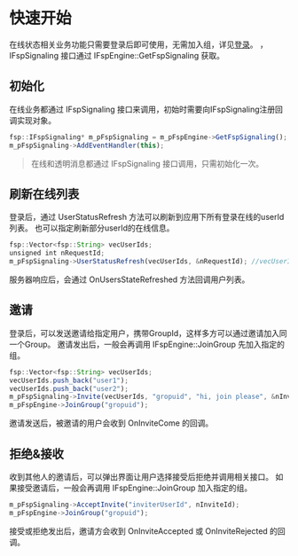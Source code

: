 # 快速开始

在线状态相关业务功能只需要登录后即可使用，无需加入组，详见[登录](../platform/prepare_windows.md)。
，IFspSignaling 接口通过 IFspEngine::GetFspSignaling 获取。

## 初始化

在线业务都通过 IFspSignaling 接口来调用，初始时需要向IFspSignaling注册回调实现对象。

```js
fsp::IFspSignaling* m_pFspSignaling = m_pFspEngine->GetFspSignaling();
m_pFspSignaling->AddEventHandler(this);
```

> 在线和透明消息都通过 IFspSignaling 接口调用，只需初始化一次。

## 刷新在线列表
登录后，通过 UserStatusRefresh 方法可以刷新到应用下所有登录在线的userId列表。
也可以指定刷新部分userId的在线信息。

```js
fsp::Vector<fsp::String> vecUserIds;
unsigned int nRequestId;
m_pFspSignaling->UserStatusRefresh(vecUserIds, &nRequestId); //vecUserIds为空表示刷新所有在线用户
```

服务器响应后，会通过 OnUsersStateRefreshed 方法回调用户列表。

## 邀请

登录后，可以发送邀请给指定用户，携带GroupId，这样多方可以通过邀请加入同一个Group。
邀请发出后，一般会再调用 IFspEngine::JoinGroup 先加入指定的组。
```js
fsp::Vector<fsp::String> vecUserIds;
vecUserIds.push_back("user1");
vecUserIds.push_back("user2");
m_pFspSignaling->Invite(vecUserIds, "gropuid", "hi, join please", &nInviteId);
m_pFspEngine->JoinGroup("gropuid");
```

邀请发送后，被邀请的用户会收到 OnInviteCome 的回调。

## 拒绝&接收

收到其他人的邀请后，可以弹出界面让用户选择接受后拒绝并调用相关接口。
如果接受邀请后，一般会再调用 IFspEngine::JoinGroup 加入指定的组。

```js
m_pFspSignaling->AcceptInvite("inviterUserId", nInviteId);
m_pFspEngine->JoinGroup("gropuid");
```

接受或拒绝发出后，邀请方会收到 OnInviteAccepted 或 OnInviteRejected 的回调。